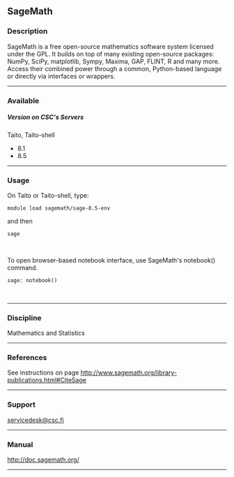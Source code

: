 ## SageMath

### Description

SageMath is a free open-source mathematics software system licensed
under the GPL. It builds on top of many existing open-source packages:
NumPy, SciPy, matplotlib, Sympy, Maxima, GAP, FLINT, R and many more.
Access their combined power through a common, Python-based language or
directly via interfaces or wrappers.

------------------------------------------------------------------------

### Available

##### Version on CSC's Servers

Taito, Taito-shell

-   8.1
-   8.5

------------------------------------------------------------------------

### Usage

On Taito or Taito-shell, type:

    module load sagemath/sage-8.5-env

and then

    sage

 

To open browser-based notebook interface, use SageMath's notebook()
command.

    sage: notebook()

 

------------------------------------------------------------------------

### Discipline

Mathematics and Statistics  

------------------------------------------------------------------------

### References

See instructions on
page <http://www.sagemath.org/library-publications.html#CiteSage>

------------------------------------------------------------------------

### Support

servicedesk@csc.fi

------------------------------------------------------------------------

### Manual

<http://doc.sagemath.org/>

------------------------------------------------------------------------
